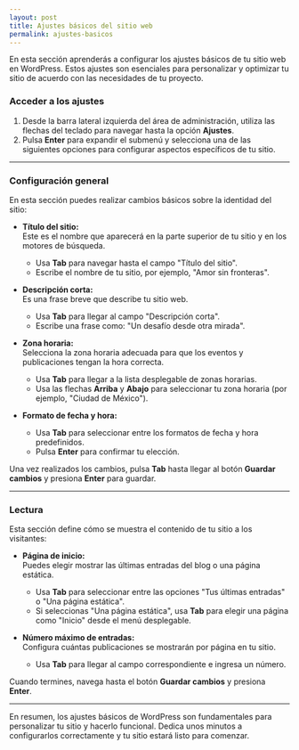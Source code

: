 ```yaml
---
layout: post
title: Ajustes básicos del sitio web
permalink: ajustes-basicos
---
```


En esta sección aprenderás a configurar los ajustes básicos de tu sitio web en WordPress. Estos ajustes son esenciales para personalizar y optimizar tu sitio de acuerdo con las necesidades de tu proyecto.

### Acceder a los ajustes

1. Desde la barra lateral izquierda del área de administración, utiliza las flechas del teclado para navegar hasta la opción **Ajustes**.  
2. Pulsa **Enter** para expandir el submenú y selecciona una de las siguientes opciones para configurar aspectos específicos de tu sitio.

---

### Configuración general

En esta sección puedes realizar cambios básicos sobre la identidad del sitio:

- **Título del sitio:**  
  Este es el nombre que aparecerá en la parte superior de tu sitio y en los motores de búsqueda.  
  - Usa **Tab** para navegar hasta el campo "Título del sitio".  
  - Escribe el nombre de tu sitio, por ejemplo, "Amor sin fronteras".

- **Descripción corta:**  
  Es una frase breve que describe tu sitio web.  
  - Usa **Tab** para llegar al campo "Descripción corta".  
  - Escribe una frase como: "Un desafío desde otra mirada".

- **Zona horaria:**  
  Selecciona la zona horaria adecuada para que los eventos y publicaciones tengan la hora correcta.  
  - Usa **Tab** para llegar a la lista desplegable de zonas horarias.  
  - Usa las flechas **Arriba** y **Abajo** para seleccionar tu zona horaria (por ejemplo, "Ciudad de México").

- **Formato de fecha y hora:**  
  - Usa **Tab** para seleccionar entre los formatos de fecha y hora predefinidos.  
  - Pulsa **Enter** para confirmar tu elección.

Una vez realizados los cambios, pulsa **Tab** hasta llegar al botón **Guardar cambios** y presiona **Enter** para guardar.

---

### Lectura

Esta sección define cómo se muestra el contenido de tu sitio a los visitantes:

- **Página de inicio:**  
  Puedes elegir mostrar las últimas entradas del blog o una página estática.  
  - Usa **Tab** para seleccionar entre las opciones "Tus últimas entradas" o "Una página estática".  
  - Si seleccionas "Una página estática", usa **Tab** para elegir una página como "Inicio" desde el menú desplegable.

- **Número máximo de entradas:**  
  Configura cuántas publicaciones se mostrarán por página en tu sitio.  
  - Usa **Tab** para llegar al campo correspondiente e ingresa un número.

Cuando termines, navega hasta el botón **Guardar cambios** y presiona **Enter**.

---

En resumen, los ajustes básicos de WordPress son fundamentales para personalizar tu sitio y hacerlo funcional. Dedica unos minutos a configurarlos correctamente y tu sitio estará listo para comenzar.

